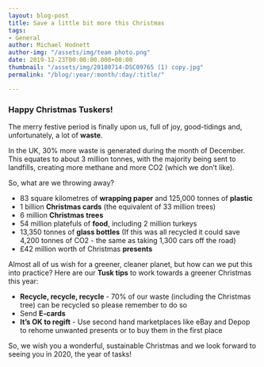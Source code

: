 ```yaml
---
layout: blog-post
title: Save a little bit more this Christmas
tags:
- General
author: Michael Hodnett
author-img: "/assets/img/team photo.png"
date: 2019-12-23T00:00:00.000+00:00
thumbnail: "/assets/img/20180714-DSC09765 (1) copy.jpg"
permalink: "/blog/:year/:month/:day/:title/"

---
```

### Happy Christmas Tuskers!

The merry festive period is finally upon us, full of joy, good-tidings and, unfortunately, a lot of **waste**.

In the UK, 30% more waste is generated during the month of December. This equates to about 3 million tonnes, with the majority being sent to landfills, creating more methane and more CO2 (which we don’t like).

So, what are we throwing away?

* 83 square kilometres of **wrapping paper** and 125,000 tonnes of **plastic**
* 1 billion **Christmas cards** (the equivalent of 33 million trees)
* 6 million **Christmas trees**
* 54 million platefuls of **food**, including 2 million turkeys
* 13,350 tonnes of **glass bottles** (If this was all recycled it could save 4,200 tonnes of CO2 - the same as taking 1,300 cars off the road)
* £42 million worth of Christmas **presents**

Almost all of us wish for a greener, cleaner planet, but how can we put this into practice? Here are our **Tusk tips** to work towards a greener Christmas this year:

* **Recycle, recycle, recycle** - 70% of our waste (including the Christmas tree) can be recycled so please remember to do so
* Send **E-cards**
* **It’s OK to regift** - Use second hand marketplaces like eBay and Depop to rehome unwanted presents or to buy them in the first place

So, we wish you a wonderful, sustainable Christmas and we look forward to seeing you in 2020, the year of tasks!